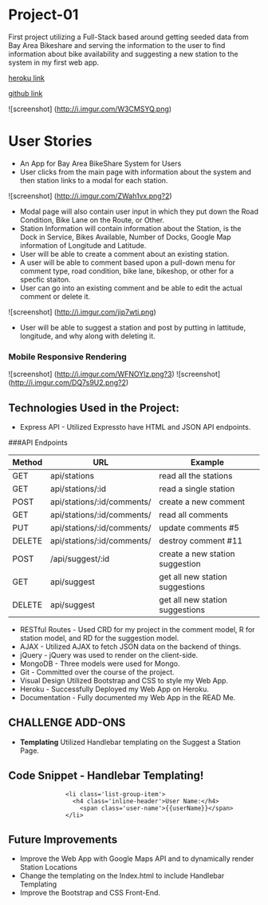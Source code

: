 # Project-01
First project utilizing a Full-Stack based around getting seeded data from Bay Area Bikeshare and serving the information to the user to find information about bike availability and suggesting a new station to the system in my first web app.

[heroku link](https://fast-depths-9180.herokuapp.com/)

[github link](https://github.com/trebloc/project-01)

![screenshot]
(http://i.imgur.com/W3CMSYQ.png)

# User Stories
* An App for Bay Area BikeShare System for Users
* User clicks from the main page with information about the system and then station links to a modal for each station.

![screenshot]
(http://i.imgur.com/ZWah1vx.png?2)

* Modal page will also contain user input in which they put down the Road Condition, Bike Lane on the Route, or Other.
* Station Information will contain information about the Station, is the Dock in Service, Bikes Available, Number of Docks, Google Map information of Longitude and Latitude.
* User will be able to create a comment about an existing station.
* A user will be able to comment based upon a pull-down menu for comment type, road condition, bike lane, bikeshop, or other for a specfic staiton.
* User can go into an existing comment and be able to edit the actual comment or delete it.

![screenshot]
(http://i.imgur.com/jip7wti.png)

* User will be able to suggest a station and post by putting in lattitude, longitude, and why along with deleting it.

### Mobile Responsive Rendering
![screenshot]
(http://i.imgur.com/WFNOYlz.png?3)
![screenshot]
(http://i.imgur.com/DQ7s9U2.png?2)

## Technologies Used in the Project:

* Express API - Utilized Expressto have HTML and JSON API endpoints.

###API Endpoints

Method | URL | Example
--- | --- | --- 
GET	| api/stations | read all the stations
GET	| api/stations/:id | read a single station
POST | api/stations/:id/comments/ | create a new comment
GET	| api/stations/:id/comments/ | read all comments
PUT	| api/stations/:id/comments/ | update comments #5
DELETE | api/stations/:id/comments/	| destroy comment #11
POST | /api/suggest/:id | create a new station suggestion
GET	| api/suggest |	get all new station suggestions 
DELETE	| api/suggest |	get all new station suggestions 

* RESTful Routes - Used CRD for my project in the comment model, R for station model, and RD for the suggestion model.
* AJAX - Utilized AJAX to fetch JSON data on the backend of things.
* jQuery - jQuery was used to render on the client-side.
* MongoDB - Three models were used for Mongo.
* Git - Committed over the course of the project.
* Visual Design Utilized Bootstrap and CSS to style my Web App.
* Heroku - Successfully Deployed my Web App on Heroku.
* Documentation - Fully documented my Web App in the READ Me.

## CHALLENGE ADD-ONS
* **Templating** Utilized Handlebar templating on the Suggest a Station Page.

## Code Snippet - Handlebar Templating!
  ```              
                  <li class='list-group-item'>
                    <h4 class='inline-header'>User Name:</h4>
                      <span class='user-name'>{{userName}}</span>
                  </li>
  ```                
## Future Improvements
* Improve the Web App with Google Maps API and to dynamically render Station Locations
* Change the templating on the Index.html to include Handlebar Templating
* Improve the Bootstrap and CSS Front-End.

